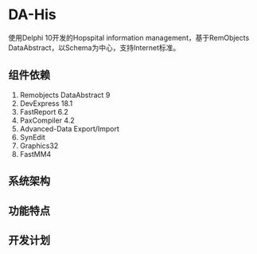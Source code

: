 # DA-His
使用Delphi 10开发的Hopspital information management，基于RemObjects DataAbstract，以Schema为中心，支持Internet标准。

## 组件依赖
1. Remobjects DataAbstract 9
2. DevExpress 18.1
3. FastReport 6.2
4. PaxCompiler 4.2
5. Advanced-Data Export/Import
6. SynEdit
7. Graphics32
8. FastMM4

## 系统架构


## 功能特点


## 开发计划


